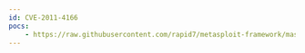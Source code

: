 ```yaml
---
id: CVE-2011-4166
pocs:
    - https://raw.githubusercontent.com/rapid7/metasploit-framework/master/modules/exploits/windows/http/hp_mpa_job_acct.rb
---
```

